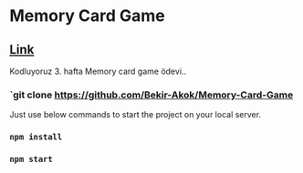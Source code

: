 # Memory Card Game
## <a href="https://memory-card-game-steel.vercel.app/" target="_blank">Link</a>
Kodluyoruz 3. hafta Memory card game ödevi..

### `git clone https://github.com/Bekir-Akok/Memory-Card-Game
Just use below commands to start the project on your local server.

### `npm install`
### `npm start`
